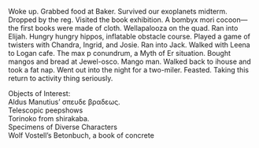 Woke up. Grabbed food at Baker. Survived our exoplanets midterm. Dropped by the reg. Visited the book exhibition. A bombyx mori cocoon—the first books were made of cloth. Wellapalooza on the quad. Ran into Elijah. Hungry hungry hippos, inflatable obstacle course. Played a game of twisters with Chandra, Ingrid, and Josie. Ran into Jack. Walked with Leena to Logan cafe. The max p conundrum, a Myth of Er situation. Bought mangos and bread at Jewel-osco. Mango man. Walked back to ihouse and took a fat nap. Went out into the night for a two-miler. Feasted. Taking this return to activity thing seriously. 

Objects of Interest:  
Aldus Manutius’ σπευδε βραδεως.   
Telescopic peepshows  
Torinoko from shirakaba.  
Specimens of Diverse Characters  
Wolf Vostell’s Betonbuch, a book of concrete